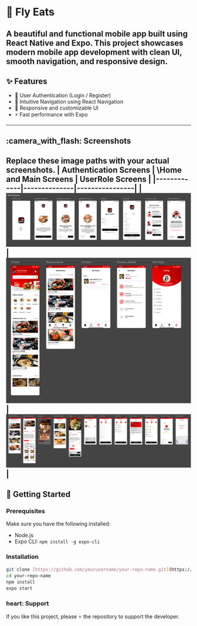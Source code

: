 # :iphone: Fly Eats
A beautiful and functional mobile app built using **React Native** and **Expo**. This project showcases modern mobile app development with clean UI, smooth navigation, and responsive design.
---
## :sparkles: Features
- :closed_lock_with_key: User Authentication (Login / Register)
- :compass: Intuitive Navigation using React Navigation
- :art: Responsive and customizable UI
- :zap: Fast performance with Expo
---
## :camera_with_flash: Screenshots
Replace these image paths with your actual screenshots.
| Authentication Screens | \Home and Main Screens | UserRole Screens |
|-------------|--------------|----------------|
| ![Authentication](./screenshots/authentication.png) | ![Home](./screenshots/home.png) | ![UserRole](./screenshots/userRole.png) |
---
## :rocket: Getting Started
### Prerequisites
Make sure you have the following installed:
- Node.js
- Expo CLI: `npm install -g expo-cli`
### Installation
```bash
git clone [https://github.com/yourusername/your-repo-name.git](https://github.com/Khuwaja-Umair/fly-eats.git)
cd your-repo-name
npm install
expo start
```

### heart: Support
If you like this project, please :star:️ the repository to support the developer.
